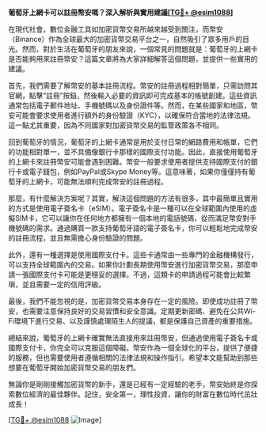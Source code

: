 **葡萄牙上網卡可以註冊幣安嗎？深入解析與實用建議[[TG💪+ @esim1088](https://t.me/s/esim1088)]**

在現代社會，數位金融工具如加密貨幣交易所越來越受到關注，而幣安（Binance）作為全球最大的加密貨幣交易平台之一，自然吸引了眾多用戶的目光。然而，對於生活在葡萄牙的朋友來說，一個常見的問題就是：葡萄牙的上網卡是否能夠用來註冊幣安？這篇文章將為大家詳細解答這個問題，並提供一些實用的建議。

首先，我們需要了解幣安的基本註冊流程。幣安的註冊過程相對簡單，只需訪問其官網，點擊“註冊”按鈕，然後輸入必要的資訊即可完成基本的帳號創建。這些資訊通常包括電子郵件地址、手機號碼以及身份證件等。然而，在某些國家和地區，幣安可能會要求使用者進行額外的身份驗證（KYC），以確保符合當地的法律法規。這一點尤其重要，因為不同國家對加密貨幣交易的監管政策各不相同。

回到葡萄牙的情況，葡萄牙的上網卡通常是用於支付日常的網路費用和帳單，它們的功能相對單一，並不具備像銀行卡那樣的國際支付功能。因此，直接使用葡萄牙的上網卡來註冊幣安可能會遇到困難。幣安一般要求使用者提供支持國際支付的銀行卡或電子錢包，例如PayPal或Skype Money等。這意味著，如果你僅僅持有葡萄牙的上網卡，可能無法順利完成幣安的註冊過程。

那麼，有什麼解決方案呢？其實，解決這個問題的方法有很多，其中最簡單且實用的方式是使用電子簽名卡（eSIM）。電子簽名卡是一種可以在全球範圍內使用的虛擬SIM卡，它可以讓你在任何地方都擁有一個本地的電話號碼，從而滿足幣安對手機號碼的需求。通過購買一款支持葡萄牙語的電子簽名卡，你可以輕鬆地完成幣安的註冊流程，並且無需擔心身份驗證的問題。

此外，還有一種選擇是使用國際支付卡。這些卡通常由一些專門的金融機構發行，可以支持全球範圍內的交易。如果你計劃長期使用幣安進行加密貨幣交易，那麼申請一張國際支付卡可能是更穩妥的選擇。不過，這類卡的申請過程可能會比較繁瑣，並且需要一定的信用評級。

最後，我們不能忽視的是，加密貨幣交易本身存在一定的風險。即使成功註冊了幣安，也需要注意保持良好的交易習慣和安全意識。定期更新密碼、避免在公共Wi-Fi環境下進行交易、以及謹慎處理陌生人的提議，都是保護自己資產的重要措施。

總結來說，葡萄牙的上網卡確實無法直接用來註冊幣安，但通過使用電子簽名卡或國際支付卡，你完全可以克服這個障礙。幣安作為一個全球化的平台，提供了便捷的服務，但也需要使用者遵循相關的法律法規和操作指引。希望本文能幫助到那些想要在葡萄牙開始加密貨幣交易的朋友們。

無論你是剛剛接觸加密貨幣的新手，還是已經有一定經驗的老手，幣安始終是你探索數位經濟的最佳夥伴。記住，安全第一，理性投資，讓你的財富在數位時代茁壯成長！

[[TG💪+ @esim1088](https://t.me/s/esim1088) ![Image](https://i.postimg.cc/4NQfJmqS/Snipaste-2025-05-13-00-14-12.png)]